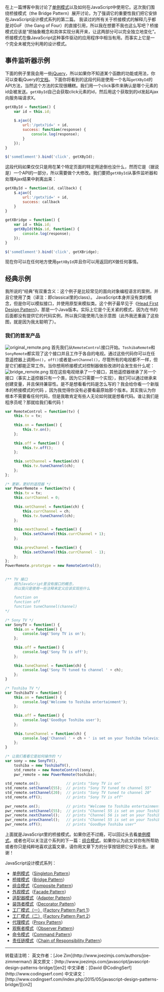在上一篇博客中我讨论了[单例模式][cn1]以及如何在JavaScript中使用它。这次我们围绕桥接模式（the Bridge Pattern）展开讨论，为了强调它的重要性我们把它安排在JavaScript设计模式系列的第二篇。
我读过的所有关于桥接模式的解释几乎都是对GoF（the Gang of Four）的直接引用，所以我在想要不我也这么写吧？桥接模式应该是“把抽象概念和具体实现分离开来，让这两部分可以完全独立地变化”。桥接模式在像JavaScript这种事件驱动的应用程序中相当有用。而事实上它是一个完全未被充分利用的设计模式。

## 事件监听器示例
下面的例子里我会用一些[jQuery][jq]，所以如果你不知道某个函数的功能或用法，你可以查看jQuery的[文档](http://api.jquery.com/)。
下面你将看到的这段代码是使用一个名叫`getXById`的API方法，当然这个方法的实现很糟糕。我们用一个click事件来确认是哪个元素的id会被发送。`getXById`自己会获取click元素的id，然后用这个获取到的id发起Ajax向服务端请求X。
```javascript
getXById = function() {
    var id = this.id;
     
    $.ajax({
        url:'/getx?id=' + id,
        success: function(response) {
            console.log(response);
        }
    });
}
 
$('someElement').bind('click', getXById);
```
这段代码如果仅仅只是用在某个特定页面的特定用途倒也没什么，然而它是（据说是）一个API的一部分，所以需要做个大修改。我们要把`getXById`从事件监听器和处理Ajax结果中剥离出来：
```javascript
getXById = function(id, callback) {
    $.ajax({
        url:'/getx?id=' + id,
        success: callback
    }
}
 
getXBridge = function() {
    var id = this.id;
    getXById(this.id, function() {
        console.log(response);
    });
}
 
$('someElement').bind('click', getXBridge);
```
现在你可以在任何地方使用`getXById`并且你可以用返回的X做任何事情。

## 经典示例
我所说的“经典”有双重含义：这个例子是比较常见的面向对象编程语言的案例，并且它使用了类（译注：即classical里的class）。
JavaScript本身并没有类的概念，但是你可以模拟接口，并使用原型来模拟类。这个例子最早见于《[Head First Design Pattern](http://www.amazon.com/gp/product/0596007124/ref=as_li_ss_tl?tag=jozisjabl-20)》，那是一个Java版本。实际上它是个无关紧的模式，因为在书的后面都没有提供它的代码实例，所以我只能使用几张示意图（此外我还重画了这些图，就是因为我太聪明了）。

### 我们的首发产品
![original_remote.png][original_remote]
首先我们从`RemoteControl`接口开始。`ToshibaRemote`和`SonyRemote`都实现了这个接口并且工作于各自的电视。通过这些代码你可以在任意遥控器上调用`on()`，`off()`或者是`setChannel()`，尽管所有的电视都不一样，但是它们都能正常工作。当你想用桥接模式对控制器做些改进时会发生些什么呢：
![bridge_remote.png][bridge_remote]
现在这些电视继承了一个接口，其他遥控器继承了另一个接口（事实上遥控器只有一个类，因为它只需要一个实现），我们可以通过继承来创建变量，并且保持兼容性。是不是想看看代码是怎么写的？我会给你看一个新版本的桥接模式的代码 ，因为我觉得你没有必要看最原始那个版本。其实我认为你根本不需要看任何代码，但是我敢肯定有些人无论如何就是想看代码。谁让我们是程序员呢？那就给我们看代码！
```javascript
var RemoteControl = function(tv) {
    this.tv = tv;
  
    this.on = function() {
        this.tv.on();
    };
  
    this.off = function() {
        this.tv.off();
    };
  
    this.setChannel = function(ch) {
        this.tv.tuneChannel(ch);
    };
};
  
/* 更新，更好的遥控器 */
var PowerRemote = function(tv) {
    this.tv = tv;
    this.currChannel = 0;
  
    this.setChannel = function(ch) {
        this.currChannel = ch;
        this.tv.tuneChannel(ch);
    };
  
    this.nextChannel = function() {
        this.setChannel(this.currChannel + 1);
    };
  
    this.prevChannel = function() {
        this.setChannel(this.currChannel - 1);
    };
};
PowerRemote.prototype = new RemoteControl();
  
  
/** TV 接口
    因为JavaScript里没有接口的概念，
    所以我只是使用一些注释来定义应该实现些什么
  
    function on
    function off
    function tuneChannel(channel)
*/
  
/* Sony TV */
var SonyTV = function() {
    this.on = function() {
        console.log('Sony TV is on');
    };
  
    this.off = function() {
        console.log('Sony TV is off');
    };
  
    this.tuneChannel = function(ch) {
        console.log('Sony TV tuned to channel ' + ch);
    };
}
  
/* Toshiba TV */
var ToshibaTV = function() {
    this.on = function() {
        console.log('Welcome to Toshiba entertainment');
    };
  
    this.off = function() {
        console.log('Goodbye Toshiba user');
    };
  
    this.tuneChannel = function(ch) {
        console.log('Channel ' + ch + ' is set on your Toshiba television');
    };
}
  
/* 让我们看看它是如何操作的 */
var sony = new SonyTV(),
    toshiba = new ToshibaTV(),
    std_remote = new RemoteControl(sony),
    pwr_remote = new PowerRemote(toshiba);
  
std_remote.on();            // prints "Sony TV is on"
std_remote.setChannel(55);  // prints "Sony TV tuned to channel 55"
std_remote.setChannel(20);  // prints "Sony TV tuned to channel 20"
std_remote.off();           // prints "Sony TV is off"
  
pwr_remote.on();            // prints "Welcome to Toshiba entertainment"
pwr_remote.setChannel(55);  // prints "Channel 55 is set on your Toshiba television"
pwr_remote.nextChannel();   // prints "Channel 56 is set on your Toshiba television"
pwr_remote.prevChannel();   // prints "Channel 55 is set on your Toshiba television"
pwr_remote.off();           // prints "Goodbye Toshiba user"
```
上面就是JavaScript里的桥接模式。如果你还不过瘾，可以回过头去看[单例模式][cn1]。或者也可以关注这个系列的下一篇：[组合模式][cn3]。如果你认为此文对你有所帮助或者你只是纯粹地喜欢这篇文章，请你用文章下方的分享按钮把它分享出去。谢谢！


[original_remote]: http://www.codingserf.com/wp-content/uploads/2015/05/original_remote.png
[bridge_remote]: http://www.codingserf.com/wp-content/uploads/2015/05/bridge_remote.png
JavaScript设计模式系列：
- [单例模式][cn1]（[Singleton Pattern][en1]）
- [桥接模式][cn2]（[Bridge Pattern][en2]）
- [组合模式][cn3]（[Composite Pattern][en3]）
- [外观模式][cn4]（[Facade Pattern][en4]）
- [适配器模式][cn5]（[Adapter Pattern][en5]）
- [装饰者模式][cn6]（[Decorator Pattern][en6]）
- [工厂模式（一）][cn7]（[Factory Pattern Part 1][en7]）
- [工厂模式（二）][cn8]（[Factory Pattern Part 2][en8]）
- [代理模式][cn9]（[Proxy Pattern][en9]）
- [观察者模式][cn10]（[Observer Pattern][en10]）
- [命令模式][cn11]（[Command Pattern][en11]）
- [责任链模式][cn12]（[Chain of Responsibility Pattern][en12]）


<hr/>
转载请注明：
英文作者：[Joe Zim](http://www.joezimjs.com/authors/joe-zimmerman/)
英文原文：[http://www.joezimjs.com/javascript/javascript-design-patterns-bridge/][en2]
中文译者：[David @CodingSerf](http://www.codingserf.com)
中文译文：[http://www.codingserf.com/index.php/2015/05/javascript-design-patterns-bridge/][cn2]

[cn1]: http://www.codingserf.com/index.php/2015/05/javascript-design-patterns-singleton/
[cn2]: http://www.codingserf.com/index.php/2015/05/javascript-design-patterns-bridge/
[cn3]: http://www.codingserf.com/index.php/2015/05/javascript-design-patterns-composite/
[cn4]: http://www.codingserf.com/index.php/2015/05/javascript-design-patterns-facade/
[cn5]: http://www.codingserf.com/index.php/2015/05/javascript-design-patterns-adapter/
[cn6]: http://www.codingserf.com/index.php/2015/05/javascript-design-patterns-decorator/
[cn7]: http://www.codingserf.com/index.php/2015/05/javascript-design-patterns-factory-part-1/
[cn8]: http://www.codingserf.com/index.php/2015/05/javascript-design-patterns-factory-part-2/
[cn9]: http://www.codingserf.com/index.php/2015/05/javascript-design-patterns-proxy/
[cn10]: http://www.codingserf.com/index.php/2015/05/javascript-design-patterns-observer/
[cn11]: http://www.codingserf.com/index.php/2015/05/javascript-design-patterns-command/
[cn12]: http://www.codingserf.com/index.php/2015/05/javascript-design-patterns-chain-of-responsibility/

[en1]: http://www.joezimjs.com/javascript/javascript-design-patterns-singleton/
[en2]: http://www.joezimjs.com/javascript/javascript-design-patterns-bridge/
[en3]: http://www.joezimjs.com/javascript/javascript-design-patterns-composite/
[en4]: http://www.joezimjs.com/javascript/javascript-design-patterns-facade/
[en5]: http://www.joezimjs.com/javascript/javascript-design-patterns-adapter/
[en6]: http://www.joezimjs.com/javascript/javascript-design-patterns-decorator/
[en7]: http://www.joezimjs.com/javascript/javascript-design-patterns-factory/
[en8]: http://www.joezimjs.com/javascript/javascript-design-patterns-factory-part-2/
[en9]: http://www.joezimjs.com/javascript/javascript-design-patterns-proxy/
[en10]: http://www.joezimjs.com/javascript/javascript-design-patterns-observer/
[en11]: http://www.joezimjs.com/javascript/javascript-design-patterns-command/
[en12]: http://www.joezimjs.com/javascript/javascript-design-patterns-chain-of-responsibility/
[jq]: http://jquery.com/







